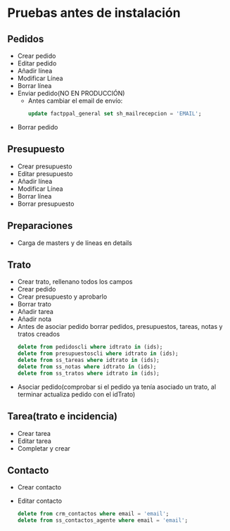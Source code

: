 # Pruebas antes de instalación

## Pedidos

* Crear pedido
* Editar pedido
* Añadir línea
* Modificar Línea
* Borrar línea
* Enviar pedido(NO EN PRODUCCIÓN)
  * Antes cambiar el email de envío:
    ```sql
    update factppal_general set sh_mailrecepcion = 'EMAIL';
    ```
* Borrar pedido

## Presupuesto

* Crear presupuesto
* Editar presupuesto
* Añadir línea
* Modificar Línea
* Borrar línea
* Borrar presupuesto

## Preparaciones
* Carga de masters y de líneas en details

## Trato

* Crear trato, rellenano todos los campos
* Crear pedido
* Crear presupuesto y aprobarlo
* Borrar trato
* Añadir tarea
* Añadir nota
* Antes de asociar pedido borrar pedidos, presupuestos, tareas, notas y tratos creados
  ```sql
  delete from pedidoscli where idtrato in (ids);
  delete from presupuestoscli where idtrato in (ids);
  delete from ss_tareas where idtrato in (ids);
  delete from ss_notas where idtrato in (ids);
  delete from ss_tratos where idtrato in (ids);
  ```
* Asociar pedido(comprobar si el pedido ya tenía asociado un trato, al terminar actualiza pedido con el idTrato)

## Tarea(trato e incidencia)

* Crear tarea
* Editar tarea
* Completar y crear

## Contacto

* Crear contacto
* Editar contacto

  ```sql
  delete from crm_contactos where email = 'email';
  delete from ss_contactos_agente where email = 'email';
  ```
